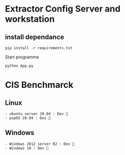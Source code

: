 # Extractor Config Server and workstation

## install dependance

``pip install -r requirements.txt``

Start programme

``python App.py``




# CIS Benchmarck

## Linux

    - ubuntu server 20.04 : Dev 🚧
    - popOS 20.04 : Dev 🚧

## Windows

    - Windows 2012 server R2 : Dev 🚧
    - Windows 10 : Dev 🚧